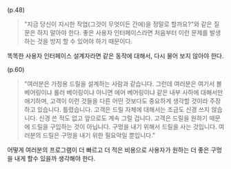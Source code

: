 (p.48)
> "지금 당신이 지시한 작업(그것이 무엇이든 간에)을 정말로 할까요?"와 같은 질문은 하지 말아야 한다. 좋은 사용자 인터페이스라면 처음부터 이런 문제를 발생하는 것을 방지 할 수 있어야 하기 때문이다.  

똑똑한 사용자 인터페이스 설계자라면 같은 동작에 대해서, 다시 물어 보지 않아야 한다. 


(p.60)
> "여러분은 가정용 드릴을 설계하는 사람과 같습니다. 
그런데 여러분은 여기서 볼 베어링이냐 롤러 베이링이냐 
아니면 에어 베어링이냐 같은 내부 사하에 대해서만 애기하며, 
고객이 이런 것들을 다른 어떤 것보다도 중요하게 생각할 것이라 주장하고 있습니다. 
틀렸습니다. 
고객은 드릴 자체에 대해서는 조금도 신경 쓰지 않습니다. 
신경 쓴 적도 없고 앞으로도 계속 그럴 겁니다. 
고객은 드릴을 원하기 때문에 드릴을 구입하는 것이 아닙니다. 
구멍을 내기 위해서 드릴을 사는 것입니다. 
여러분의 드릴은 구멍을 내기 위한 필요악일 뿐입니다." 

어떻게 여러분의 프로그램이 더 빠르고 더 적은 비용으로 사용자가 원하는 더 좋은 구멍을 내게 할수 있을까 생각해야 한다. 

